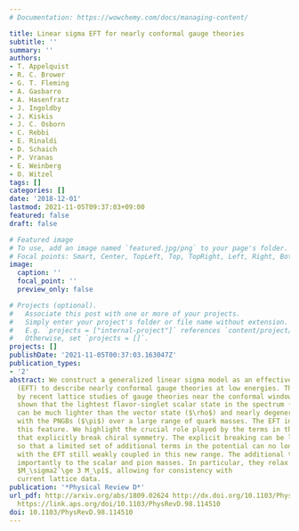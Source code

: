 ```yaml
---
# Documentation: https://wowchemy.com/docs/managing-content/

title: Linear sigma EFT for nearly conformal gauge theories
subtitle: ''
summary: ''
authors:
- T. Appelquist
- R. C. Brower
- G. T. Fleming
- A. Gasbarro
- A. Hasenfratz
- J. Ingoldby
- J. Kiskis
- J. C. Osborn
- C. Rebbi
- E. Rinaldi
- D. Schaich
- P. Vranas
- E. Weinberg
- O. Witzel
tags: []
categories: []
date: '2018-12-01'
lastmod: 2021-11-05T09:37:03+09:00
featured: false
draft: false

# Featured image
# To use, add an image named `featured.jpg/png` to your page's folder.
# Focal points: Smart, Center, TopLeft, Top, TopRight, Left, Right, BottomLeft, Bottom, BottomRight.
image:
  caption: ''
  focal_point: ''
  preview_only: false

# Projects (optional).
#   Associate this post with one or more of your projects.
#   Simply enter your project's folder or file name without extension.
#   E.g. `projects = ["internal-project"]` references `content/project/deep-learning/index.md`.
#   Otherwise, set `projects = []`.
projects: []
publishDate: '2021-11-05T00:37:03.163047Z'
publication_types:
- '2'
abstract: We construct a generalized linear sigma model as an effective field theory
  (EFT) to describe nearly conformal gauge theories at low energies. The work is motivated
  by recent lattice studies of gauge theories near the conformal window, which have
  shown that the lightest flavor-singlet scalar state in the spectrum ($\sigma$)
  can be much lighter than the vector state ($\rho$) and nearly degenerate
  with the PNGBs ($\pi$) over a large range of quark masses. The EFT incorporates
  this feature. We highlight the crucial role played by the terms in the potential
  that explicitly break chiral symmetry. The explicit breaking can be large enough
  so that a limited set of additional terms in the potential can no longer be neglected,
  with the EFT still weakly coupled in this new range. The additional terms contribute
  importantly to the scalar and pion masses. In particular, they relax the inequality
  $M_\sigma2̂ \ge 3 M_\pî$, allowing for consistency with
  current lattice data.
publication: '*Physical Review D*'
url_pdf: http://arxiv.org/abs/1809.02624 http://dx.doi.org/10.1103/PhysRevD.98.114510
  https://link.aps.org/doi/10.1103/PhysRevD.98.114510
doi: 10.1103/PhysRevD.98.114510
---
```

